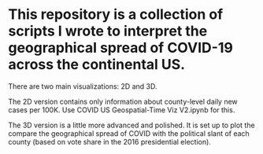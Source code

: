 # This repository is a collection of scripts I wrote to interpret the geographical spread of COVID-19 across the continental US.

There are two main visualizations: 2D and 3D. 

The 2D version contains only information about county-level daily new cases per 100K. Use COVID US Geospatial-Time Viz V2.ipynb for this.

The 3D version is a little more advanced and polished. It is set up to plot the compare the geographical spread of COVID with the political slant of each county 
(based on vote share in the 2016 presidential election).
